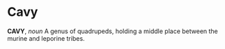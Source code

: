 # Cavy

**CAVY**, _noun_ A genus of quadrupeds, holding a middle place between the murine and leporine tribes.
